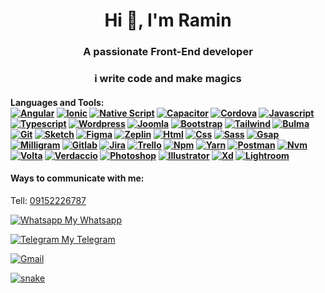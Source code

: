 <center><h1><b>Hi 👋, I'm Ramin</b></h1></center>

<center>
<h3>A passionate Front-End developer</h3>
<h3>i write code and make magics</h3>
</center>

#### Languages and Tools: <br> [![Angular](https://github-production-user-asset-6210df.s3.amazonaws.com/47733873/239700224-bb61161d-b42a-4e12-9d25-3248a675a741.png)](https://angular.io "Angular") [![Ionic](https://github.com/Ramin-Mehrabanian/Ramin-Mehrabanian/assets/47733873/4e2c60bf-9ab2-4671-a32d-a4b631e300d8 "Ionic")](https://ionic.io "Ionic") [![Native Script](https://github.com/Ramin-Mehrabanian/Ramin-Mehrabanian/assets/47733873/38836226-9f81-403f-bca5-56f7cb90b6b4 "Native-Script")](https://nativescript.org "Native Script") [![Capacitor](https://github.com/Ramin-Mehrabanian/Ramin-Mehrabanian/assets/47733873/9612f722-566e-48e8-ad59-d7174864fa7b "Capacitor")](https://capacitorjs.com "Capacitor") [![Cordova](https://github.com/Ramin-Mehrabanian/Ramin-Mehrabanian/assets/47733873/9993eedc-09d5-4a62-abd6-80e1f3dc3c8f "Cordova")](https://cordova.apache.org "Cordova") [![Javascript](https://github.com/Ramin-Mehrabanian/Ramin-Mehrabanian/assets/47733873/aa720abf-92b7-45c8-aa52-d0b973b642e0 "Javascript")](https://www.javascript.com "Javascript") [![Typescript](https://github.com/Ramin-Mehrabanian/Ramin-Mehrabanian/assets/47733873/e981cf2e-b45e-4347-8e1c-ced1ee1b5134 "Typescript")](https://www.typescriptlang.org "Typescript") [![Wordpress](https://github.com/Ramin-Mehrabanian/Ramin-Mehrabanian/assets/47733873/ad88f67e-7791-4391-929b-e89ad1a21d3f "Wordpress")](https://wordpress.org "Wordpress") [![Joomla](https://github.com/Ramin-Mehrabanian/Ramin-Mehrabanian/assets/47733873/56cd68f2-0dd9-48b3-8f47-23e5aad047c5 "Joomla")](https://www.joomla.org "Joomla") [![Bootstrap](https://github.com/Ramin-Mehrabanian/Ramin-Mehrabanian/assets/47733873/16736f8c-0621-44a9-ab49-f2487113dcd8 "Bootstrap")](https://getbootstrap.com "Bootstrap") [![Tailwind](https://github.com/Ramin-Mehrabanian/Ramin-Mehrabanian/assets/47733873/fc757d9f-5409-4cf8-9e0e-21d8fbf8d3a8 "Tailwind")](https://tailwindcss.com "Tailwind") [![Bulma](https://github.com/Ramin-Mehrabanian/Ramin-Mehrabanian/assets/47733873/fad05325-e6bd-44c7-a78b-8b77a593cab6 "Bulma")](https://bulma.io "Bulma") [![Git](https://github.com/Ramin-Mehrabanian/Ramin-Mehrabanian/assets/47733873/cd1465db-c17e-48c8-b4cc-1088c91261ae "Git")](https://git-scm.com "Git") [![Sketch](https://github.com/Ramin-Mehrabanian/Ramin-Mehrabanian/assets/47733873/e8fabcfd-f1c7-4622-b825-90b7113935cb "Sketch")](https://www.sketch.com "Sketch") [![Figma](https://github.com/Ramin-Mehrabanian/Ramin-Mehrabanian/assets/47733873/1bfe1b43-4274-45d2-8680-0ba934b7c083 "Figma")](https://www.figma.com "Figma") [![Zeplin](https://github.com/Ramin-Mehrabanian/Ramin-Mehrabanian/assets/47733873/f289958c-61c9-403e-94d4-6d427919e072 "Zeplin")](https://zeplin.io "Zeplin") [![Html](https://github.com/Ramin-Mehrabanian/Ramin-Mehrabanian/assets/47733873/14db601b-bb7c-4fd8-ba2d-0954de8b1b4b "Html")](https://html.com "Html") [![Css](https://github.com/Ramin-Mehrabanian/Ramin-Mehrabanian/assets/47733873/52afd735-dba4-4b83-9bdd-c824e08826cc "Css")](https://developer.mozilla.org/docs/Web/CSS "Css") [![Sass](https://github.com/Ramin-Mehrabanian/Ramin-Mehrabanian/assets/47733873/5bd35a1b-63c8-4aee-a5fe-daca58813f83 "Sass")](https://sass-lang.com "Sass") [![Gsap](https://github.com/Ramin-Mehrabanian/Ramin-Mehrabanian/assets/47733873/94bc29c2-0f9f-4ad2-b865-a376cb8fe69c "Gsap")](https://greensock.com/gsap "Gsap") [![Milligram](https://github.com/Ramin-Mehrabanian/Ramin-Mehrabanian/assets/47733873/6f775ce9-ca40-4d50-a0ed-5a4a167849db "Milligram")](https://milligram.io "Milligram") [![Gitlab](https://github.com/Ramin-Mehrabanian/Ramin-Mehrabanian/assets/47733873/4c5828b3-2bcb-4f5c-8e21-87237545dc5c "Gitlab")](https://gitlab.com "Gitlab") [![Jira](https://github.com/Ramin-Mehrabanian/Ramin-Mehrabanian/assets/47733873/cd41dd06-dba5-40b9-9e8c-a747cf1d43cf "Jira")](https://jira.atlassian.com "Jira") [![Trello](https://github.com/Ramin-Mehrabanian/Ramin-Mehrabanian/assets/47733873/38d8c71c-722e-42c8-a994-4cfa3acb376d "Trello")](https://trello.com "Trello") [![Npm](https://github.com/Ramin-Mehrabanian/Ramin-Mehrabanian/assets/47733873/6e0c7d09-1323-4d91-a985-04168eebfd7c "Npm")](https://www.npmjs.com "Npm") [![Yarn](https://github.com/Ramin-Mehrabanian/Ramin-Mehrabanian/assets/47733873/3da84989-0c23-47e6-bdd8-00f497644b48 "Yarn")](https://yarnpkg.com "Yarn") [![Postman](https://github.com/Ramin-Mehrabanian/Ramin-Mehrabanian/assets/47733873/ef02abf4-77bb-45d6-b7c6-b8f9d4fe2253 "Postman")](https://www.postman.com "Postman") [![Nvm](https://github.com/Ramin-Mehrabanian/Ramin-Mehrabanian/assets/47733873/de817c2a-c8c1-4e2a-bec7-a4d03e7f831c "Nvm")](https://github.com/nvm-sh/nvm "Nvm") [![Volta](https://github.com/Ramin-Mehrabanian/Ramin-Mehrabanian/assets/47733873/8c2e7e59-c219-4b06-b220-cf04ab8592a7 "Volta")](https://volta.sh "Volta") [![Verdaccio](https://github.com/Ramin-Mehrabanian/Ramin-Mehrabanian/assets/47733873/6e07c084-39ad-4814-a461-887cb4b5a886 "Verdaccio")](https://verdaccio.org "Verdaccio") [![Photoshop](https://github.com/Ramin-Mehrabanian/Ramin-Mehrabanian/assets/47733873/444cdf1c-69ee-4c4f-b771-4d2ffd78b3a2 "Photoshop")](https://www.adobe.com/products/photoshop.html "Photoshop") [![Illustrator](https://github.com/Ramin-Mehrabanian/Ramin-Mehrabanian/assets/47733873/735043fa-d8a2-4b5c-a93d-016d840ea5e3 "Illustrator")](https://www.adobe.com/products/illustrator.html "Illustrator") [![Xd](https://github.com/Ramin-Mehrabanian/Ramin-Mehrabanian/assets/47733873/8806eed0-11eb-475f-82bb-1b5360fec0fb "Xd")](https://helpx.adobe.com/support/xd.html "Xd") [![Lightroom](https://github.com/Ramin-Mehrabanian/Ramin-Mehrabanian/assets/47733873/ee3fb69f-13aa-47e3-b880-9a7be9ea5906 "Lightroom")](https://www.adobe.com/products/photoshop-lightroom.html "Lightroom")

#### Ways to communicate with me:

Tell: [09152226787](tel:09152226787)

[![Whatsapp](https://user-images.githubusercontent.com/47733873/239743750-1ac3eae1-0fec-4492-9aed-d8e1f74413ab.png "Whatsapp") My Whatsapp](https://wa.me/09152226787 "Whatsapp")

[![Telegram](https://github-production-user-asset-6210df.s3.amazonaws.com/47733873/239743489-8d276e17-d030-4615-b5b3-14c98060ecb1.png "Telegram") My Telegram](https://t.me/ram77 "Telegram")

[![Gmail](https://user-images.githubusercontent.com/47733873/239743956-5f624a92-25ff-41e6-b083-5e7dbbfc7281.png "Gmail")](Ramin77.051@gmail.com "Gmail")


[![snake](https://github-production-user-asset-6210df.s3.amazonaws.com/47733873/239704540-50c36f4a-6024-4bca-97f3-cd9f5db5543e.svg)](https://github.com/Ramin-Mehrabanian "snake")


